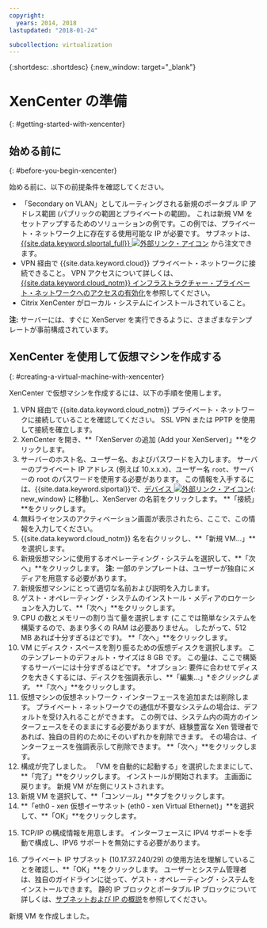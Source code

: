 ```yaml
---
copyright:
  years: 2014, 2018
lastupdated: "2018-01-24"

subcollection: virtualization
---
```


{:shortdesc: .shortdesc}
{:new_window: target="_blank"}

# XenCenter の準備
{: #getting-started-with-xencenter}

## 始める前に
{: #before-you-begin-xencenter}

始める前に、以下の前提条件を確認してください。

- 「Secondary on VLAN」としてルーティングされる新規のポータブル IP アドレス範囲 (パブリックの範囲とプライベートの範囲)。 これは新規 VM をセットアップするためのソリューションの例です。この例では、プライベート・ネットワーク上に存在する使用可能な IP が必要です。 サブネットは、[{{site.data.keyword.slportal_full}} ![外部リンク・アイコン](../../icons/launch-glyph.svg "外部リンク・アイコン")](https://control.softlayer.com/network/subnets/order) から注文できます。
- VPN 経由で {{site.data.keyword.cloud}} プライベート・ネットワークに接続できること。 VPN アクセスについて詳しくは、[{{site.data.keyword.cloud_notm}} インフラストラクチャー・プライベート・ネットワークへのアクセスの有効化](/docs/customer-portal?topic=customer-portal-getting-started#enable-private-network)を参照してください。
- Citrix XenCenter がローカル・システムにインストールされていること。<!-- . http://downloads.service.softlayer.com/citrix/xen/-->

**注:** サーバーには、すぐに XenServer を実行できるように、さまざまなテンプレートが事前構成されています。

## XenCenter を使用して仮想マシンを作成する
{: #creating-a-virtual-machine-with-xencenter}

XenCenter で仮想マシンを作成するには、以下の手順を使用します。

1. VPN 経由で {{site.data.keyword.cloud_notm}} プライベート・ネットワークに接続していることを確認してください。 SSL VPN または PPTP を使用して接続を確立します。
2. XenCenter を開き、**「XenServer の追加 (Add your XenServer)」**をクリックします。
3. サーバーのホスト名、ユーザー名、およびパスワードを入力します。 サーバーのプライベート IP アドレス (例えば 10.x.x.x)、ユーザー名 `root`、サーバーの root のパスワードを使用する必要があります。 この情報を入手するには、{{site.data.keyword.slportal}}で、[デバイス ![外部リンク・アイコン](../../icons/launch-glyph.svg "外部リンク・アイコン")](https://control.softlayer.com/devices){: new_window} に移動し、XenServer の名前をクリックします。 **「接続」**をクリックします。
4. 無料ライセンスのアクティベーション画面が表示されたら、ここで、この情報を入力してください。
5. {{site.data.keyword.cloud_notm}} 名を右クリックし、**「新規 VM...」**を選択します。<!--You can now create your first Virtual Machine. Create a CentOS virtual machine with a disk of 10 GB and have both Public and Private Networks functioning-->
6. 新規仮想マシンに使用するオペレーティング・システムを選択して、**「次へ」**をクリックします。 **注:** 一部のテンプレートは、ユーザーが独自にメディアを用意する必要があります。<!--Because you are using CentOS, you can use {{site.data.keyword.BluSoftlayer_notm}} private mirrors for CentOS to get our installation going.Select a version of CentOS and then click **Next**.-->
7. 新規仮想マシンにとって適切な名前および説明を入力します。
8. ゲスト・オペレーティング・システムのインストール・メディアのロケーションを入力して、**「次へ」**をクリックします。 <!-- In the example, {{site.data.keyword.BluSoftlayer_notm}} a CentOS mirror is used as installation media. Provide the Install URL of: http://mirrors.service.softlayer.com/centos/5/os/x86_64 and click **Next**.
  *A trailing ‘/’ at the end of the URL can sometimes break the installation.*
  *This mirror is available only on the {{site.data.keyword.BluSoftlayer_notm}} Private Network. The full mirror's contents are  available here: http://mirrors.service.softlayer.com/.-->
9. CPU の数とメモリーの割り当て量を選択します (ここでは簡単なシステムを構築するので、あまり多くの RAM は必要ありません。 したがって、512 MB あれば十分すぎるほどです)。 **「次へ」**をクリックします。
10. VM にディスク・スペースを割り振るための仮想ディスクを選択します。<!--Remember that this is like adding hard disks, it is not like partitioning your system. Partitioning is done during the installation of the OS.--> このテンプレートのデフォルト・サイズは 8 GB です。 この量は、ここで構築するサーバーには十分すぎるほどです。 *オプション: 要件に合わせてディスクを大きくするには、ディスクを強調表示し、**「編集...」**をクリックします。* **「次へ」**をクリックします。
11. 仮想マシンの仮想ネットワーク・インターフェースを追加または削除します。 プライベート・ネットワークでの通信が不要なシステムの場合は、デフォルトを受け入れることができます。 この例では、システム内の両方のインターフェースをそのままにする必要がありますが、経験豊富な Xen 管理者であれば、独自の目的のためにそのいずれかを削除できます。 その場合は、インターフェースを強調表示して削除できます。 **「次へ」**をクリックします。
12. 構成が完了しました。 「VM を自動的に起動する」を選択したままにして、**「完了」**をクリックします。 インストールが開始されます。 主画面に戻ります。 新規 VM が左側にリストされます。
13. 新規 VM を選択して、**「コンソール」**タブをクリックします。<!--You can now see that your system is booted into the CentOS installer awaiting your input.-->
14. <!--All of the parameters of a CentOS installation are outside of the scope of this article and will need to be customized by your System Administrator, but this article will provide some specific pieces of information that you need to complete the installation. Select your language to get started. The CentOS installer will then ask you for assistance in configuring the Networking Devices in the system.-->**「eth0 - xen 仮想イーサネット (eth0 - xen Virtual Ethernet)」**を選択して、**「OK」**をクリックします。
  <!--![14](images/14.png)-->
15. <!--In the pre-requisite notes, we made sure that we already had a set of Portable IP Addresses routed as "Secondary on VLAN" ready for this installation.-->TCP/IP の構成情報を用意します。 インターフェースに IPV4 サポートを手動で構成し、IPV6 サポートを無効にする必要があります。
  <!--[15](images/15.png)-->
16. プライベート IP サブネット (10.17.37.240/29) の使用方法を理解していることを確認し、**「OK」**をクリックします<!-- to go to the CentOS installer-->。 ユーザーとシステム管理者は、独自のガイドラインに従って、ゲスト・オペレーティング・システムをインストールできます。 静的 IP ブロックとポータブル IP ブロックについて詳しくは、[サブネットおよび IP の概説](/docs/infrastructure/subnets?topic=subnets-getting-started-with-subnets-and-ips)を参照してください。

新規 VM を作成しました。
